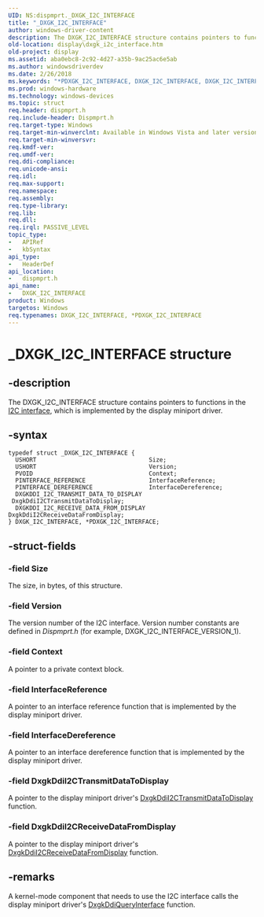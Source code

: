 ```yaml
---
UID: NS:dispmprt._DXGK_I2C_INTERFACE
title: "_DXGK_I2C_INTERFACE"
author: windows-driver-content
description: The DXGK_I2C_INTERFACE structure contains pointers to functions in the I2C interface, which is implemented by the display miniport driver.
old-location: display\dxgk_i2c_interface.htm
old-project: display
ms.assetid: aba0ebc8-2c92-4d27-a35b-9ac25ac6e5ab
ms.author: windowsdriverdev
ms.date: 2/26/2018
ms.keywords: "*PDXGK_I2C_INTERFACE, DXGK_I2C_INTERFACE, DXGK_I2C_INTERFACE structure [Display Devices], DmStructs_59985b59-bb86-459c-8bd2-2b6124a6b9bb.xml, PDXGK_I2C_INTERFACE, PDXGK_I2C_INTERFACE structure pointer [Display Devices], _DXGK_I2C_INTERFACE, display.dxgk_i2c_interface, dispmprt/DXGK_I2C_INTERFACE, dispmprt/PDXGK_I2C_INTERFACE"
ms.prod: windows-hardware
ms.technology: windows-devices
ms.topic: struct
req.header: dispmprt.h
req.include-header: Dispmprt.h
req.target-type: Windows
req.target-min-winverclnt: Available in Windows Vista and later versions of the Windows operating systems.
req.target-min-winversvr: 
req.kmdf-ver: 
req.umdf-ver: 
req.ddi-compliance: 
req.unicode-ansi: 
req.idl: 
req.max-support: 
req.namespace: 
req.assembly: 
req.type-library: 
req.lib: 
req.dll: 
req.irql: PASSIVE_LEVEL
topic_type:
-	APIRef
-	kbSyntax
api_type:
-	HeaderDef
api_location:
-	dispmprt.h
api_name:
-	DXGK_I2C_INTERFACE
product: Windows
targetos: Windows
req.typenames: DXGK_I2C_INTERFACE, *PDXGK_I2C_INTERFACE
---
```


# _DXGK_I2C_INTERFACE structure


## -description


The DXGK_I2C_INTERFACE structure contains pointers to functions in the <a href="https://msdn.microsoft.com/library/windows/hardware/ff567386">I2C interface</a>, which is implemented by the display miniport driver.


## -syntax


````
typedef struct _DXGK_I2C_INTERFACE {
  USHORT                                Size;
  USHORT                                Version;
  PVOID                                 Context;
  PINTERFACE_REFERENCE                  InterfaceReference;
  PINTERFACE_DEREFERENCE                InterfaceDereference;
  DXGKDDI_I2C_TRANSMIT_DATA_TO_DISPLAY  DxgkDdiI2CTransmitDataToDisplay;
  DXGKDDI_I2C_RECEIVE_DATA_FROM_DISPLAY DxgkDdiI2CReceiveDataFromDisplay;
} DXGK_I2C_INTERFACE, *PDXGK_I2C_INTERFACE;
````


## -struct-fields




### -field Size

The size, in bytes, of this structure.


### -field Version

The version number of the I2C interface. Version number constants are defined in <i>Dispmprt.h</i> (for example, DXGK_I2C_INTERFACE_VERSION_1).


### -field Context

A pointer to a private context block.


### -field InterfaceReference

A pointer to an interface reference function that is implemented by the display miniport driver.


### -field InterfaceDereference

A pointer to an interface dereference function that is implemented by the display miniport driver.


### -field DxgkDdiI2CTransmitDataToDisplay

A pointer to the display miniport driver's <a href="..\dispmprt\nc-dispmprt-dxgkddi_i2c_transmit_data_to_display.md">DxgkDdiI2CTransmitDataToDisplay</a> function.


### -field DxgkDdiI2CReceiveDataFromDisplay

A pointer to the display miniport driver's <a href="..\dispmprt\nc-dispmprt-dxgkddi_i2c_receive_data_from_display.md">DxgkDdiI2CReceiveDataFromDisplay</a> function.


## -remarks



A kernel-mode component that needs to use the I2C interface calls the display miniport driver's <a href="..\dispmprt\nc-dispmprt-dxgkddi_query_interface.md">DxgkDdiQueryInterface</a> function.



